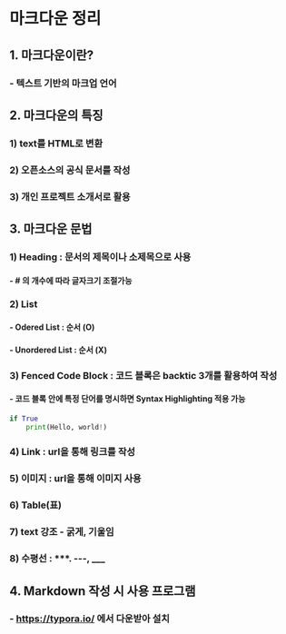 # 마크다운 정리



## 1. 마크다운이란?

### - 텍스트 기반의 마크업 언어



## 2. 마크다운의 특징

### 1) text를 HTML로 변환

### 2) 오픈소스의 공식 문서를 작성

### 3) 개인 프로젝트 소개서로 활용



## 3. 마크다운 문법

### 1) Heading : 문서의 제목이나 소제목으로 사용

#### - # 의 개수에 따라 글자크기 조절가능 

### 2) List

#### - Odered List : 순서 (O)

#### - Unordered List : 순서 (X)

### 3) Fenced Code Block : 코드 블록은 backtic 3개를 활용하여 작성

#### - 코드 블록 안에 특정 단어를 명시하면 Syntax Highlighting 적용 가능

``` python
if True
	print(Hello, world!)
```

### 4) Link : url을 통해 링크를 작성

### 5) 이미지 :  url을 통해 이미지 사용

### 6) Table(표)

### 7) text 강조 - 굵게, 기울임

### 8) 수평선 : ***. ---, ___



## 4. Markdown 작성 시 사용 프로그램

### - https://typora.io/ 에서 다운받아 설치

